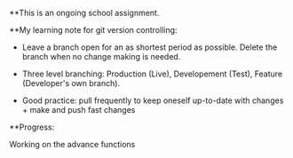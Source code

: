 **This is an ongoing school assignment.

**My learning note for git version controlling:

- Leave a branch open for an as shortest period as possible. Delete the branch when no change making is needed.

- Three level branching: Production (Live), Developement (Test), Feature (Developer's own branch).

- Good practice: pull frequently to keep oneself up-to-date with changes + make and push fast changes

**Progress:

Working on the advance functions
